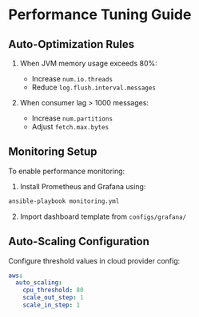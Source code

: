 # Performance Tuning Guide

## Auto-Optimization Rules
1. When JVM memory usage exceeds 80%:
   - Increase `num.io.threads`
   - Reduce `log.flush.interval.messages`
   
2. When consumer lag > 1000 messages:
   - Increase `num.partitions`
   - Adjust `fetch.max.bytes`

## Monitoring Setup
To enable performance monitoring:
1. Install Prometheus and Grafana using:
```bash
ansible-playbook monitoring.yml
```
2. Import dashboard template from `configs/grafana/`

## Auto-Scaling Configuration
Configure threshold values in cloud provider config:
```yaml
aws:
  auto_scaling:
    cpu_threshold: 80
    scale_out_step: 1
    scale_in_step: 1
```

